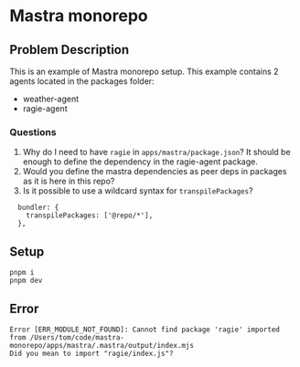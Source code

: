 # Mastra monorepo

## Problem Description
This is an example of Mastra monorepo setup. This example contains 2 agents located in the packages folder:
- weather-agent
- ragie-agent

### Questions
1. Why do I need to have `ragie` in `apps/mastra/package.json`? It should be enough to define the dependency in the ragie-agent package.
2. Would you define the mastra dependencies as peer deps in packages as it is here in this repo?
3. Is it possible to use a wildcard syntax for `transpilePackages`?
```
  bundler: {
    transpilePackages: ['@repo/*'],
  },
```

## Setup
```
pnpm i
pnpm dev
```


## Error
```
Error [ERR_MODULE_NOT_FOUND]: Cannot find package 'ragie' imported from /Users/tom/code/mastra-monorepo/apps/mastra/.mastra/output/index.mjs
Did you mean to import "ragie/index.js"?
```